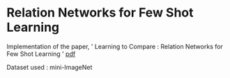 # Relation Networks for Few Shot Learning
Implementation of the paper, ' Learning to Compare : Relation Networks for Few Shot Learning ' [pdf](https://arxiv.org/pdf/1711.06025.pdf) 

Dataset used :
mini-ImageNet


